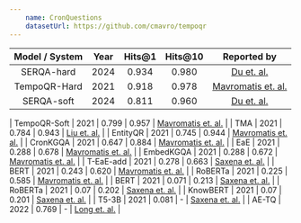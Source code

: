 ```yaml
---
    name: CronQuestions
    datasetUrl: https://github.com/cmavro/tempoqr
---
```


| Model / System | Year | Hits@1 | Hits@10 |                                  Reported by                                  |
| :------------: | :--: | :----: | :-----: | :---------------------------------------------------------------------------: |
|  SERQA-hard  | 2024 | 0.934  |  0.980  |          [Du et. al.]([https://arxiv.org/pdf/2112.05785.pdf](https://link.springer.com/article/10.1007/s10844-024-00840-5))           |
|  TempoQR-Hard  | 2021 | 0.918  |  0.978  |          [Mavromatis et. al.](https://arxiv.org/pdf/2112.05785.pdf)           |
|  SERQA-soft  | 2024 | 0.811  |  0.960  |          [Du et. al.]([https://arxiv.org/pdf/2112.05785.pdf](https://link.springer.com/article/10.1007/s10844-024-00840-5))           |

|  TempoQR-Soft  | 2021 | 0.799  |  0.957  |          [Mavromatis et. al.](https://arxiv.org/pdf/2112.05785.pdf)           |
|      TMA       | 2021 | 0.784  |  0.943  |              [Liu et. al.](https://arxiv.org/pdf/2302.12529.pdf)              |
|    EntityQR    | 2021 | 0.745  |  0.944  |          [Mavromatis et. al.](https://arxiv.org/pdf/2112.05785.pdf)           |
|    CronKGQA    | 2021 | 0.647  |  0.884  |          [Mavromatis et. al.](https://arxiv.org/pdf/2112.05785.pdf)           |
|      EaE       | 2021 | 0.288  |  0.678  |          [Mavromatis et. al.](https://arxiv.org/pdf/2112.05785.pdf)           |
|   EmbedKGQA    | 2021 | 0.288  |  0.672  |          [Mavromatis et. al.](https://arxiv.org/pdf/2112.05785.pdf)           |
|   T-EaE-add    | 2021 | 0.278  |  0.663  |            [Saxena et. al.](https://arxiv.org/pdf/2106.01515.pdf)             |
|      BERT      | 2021 | 0.243  |  0.620  |          [Mavromatis et. al.](https://arxiv.org/pdf/2112.05785.pdf)           |
|    RoBERTa     | 2021 | 0.225  |  0.585  |          [Mavromatis et. al.](https://arxiv.org/pdf/2112.05785.pdf)           |
|      BERT      | 2021 | 0.071  |  0.213  |            [Saxena et. al.](https://arxiv.org/pdf/2106.01515.pdf)             |
|    RoBERTa     | 2021 |  0.07  |  0.202  |            [Saxena et. al.](https://arxiv.org/pdf/2106.01515.pdf)             |
|    KnowBERT    | 2021 |  0.07  |  0.201  |            [Saxena et. al.](https://arxiv.org/pdf/2106.01515.pdf)             |
|     T5-3B      | 2021 | 0.081  |    -    |            [Saxena et. al.](https://arxiv.org/pdf/2106.01515.pdf)             |
|     AE-TQ      | 2022 | 0.769  |    -    | [Long et. al.](https://link.springer.com/chapter/10.1007/978-3-031-20891-1_6) |
